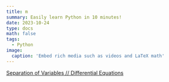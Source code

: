 ```yaml
---
title: m
summary: Easily learn Python in 10 minutes!
date: 2023-10-24
type: docs
math: false
tags:
  - Python
image:
  caption: 'Embed rich media such as videos and LaTeX math'
---
```


[Separation of Variables // Differential Equations](https://www.youtube.com/watch?v=7Y-frhf-1Zk&ab_channel=Dr.TreforBazett)
